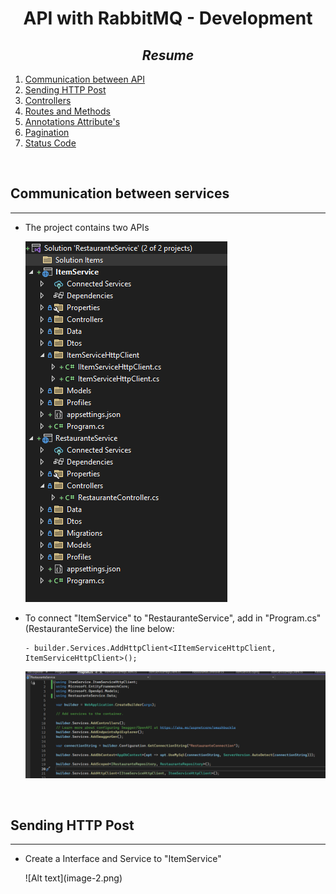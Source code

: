 <h1 align="center" id="installEntityFramework"> API with RabbitMQ - Development </h1>

<h2 id="files" align="center"> <i> Resume </i></h2>

<ol>
<li><a href="#init"> Communication between API </a></li>
<li><a href="#httppost"> Sending HTTP Post</a></li>
<li><a href="#controller"> Controllers </a></li>
<li><a href="#routes"> Routes and Methods </a></li>
<li><a href="#annotationAttributes"> Annotations Attribute's </a></li>
<li><a href="#pagination"> Pagination </a></li>
<li><a href="#statusCode"> Status Code </a></li>
</ol>

</br>
<h2 id="init"> Communication between services </h2>
<hr>

- <p>  The project contains two APIs </p>

  ![Alt text](image.png)

- <p> To connect "ItemService" to "RestauranteService", add in "Program.cs" (RestauranteService) the line below: </p>

      - builder.Services.AddHttpClient<IItemServiceHttpClient, ItemServiceHttpClient>();

  ![Alt text](image-1.png)


</br>
<h2 id="httppost">Sending HTTP Post </h2>
<hr>

- <p> Create a Interface and Service to "ItemService" </p> 
  ![Alt text](image-2.png)

